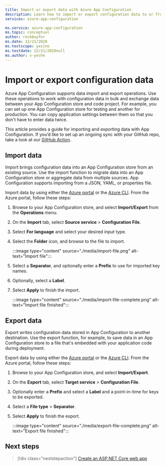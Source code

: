 ```yaml
---
title: Import or export data with Azure App Configuration
description: Learn how to import or export configuration data to or from Azure App Configuration. Exchange data between your App Configuration store and code project.
services: azure-app-configuration

ms.service: azure-app-configuration
ms.topic: conceptual
author: rockboyfor
ms.date: 12/21/2020
ms.testscope: yes|no
ms.testdate: 12/21/2020null
ms.author: v-yeche
---
```


# Import or export configuration data

Azure App Configuration supports data import and export operations. Use these operations to work with configuration data in bulk and exchange data between your App Configuration store and code project. For example, you can set up one App Configuration store for testing and another for production. You can copy application settings between them so that you don't have to enter data twice.

This article provides a guide for importing and exporting data with App Configuration. If you’d like to set up an ongoing sync with your GitHub repo, take a look at our [GitHub Action](./concept-github-action.md).

## Import data

Import brings configuration data into an App Configuration store from an existing source. Use the import function to migrate data into an App Configuration store or aggregate data from multiple sources. App Configuration supports importing from a JSON, YAML, or properties file.

Import data by using either the [Azure portal](https://portal.azure.cn) or the [Azure CLI](./scripts/cli-import.md). From the Azure portal, follow these steps:

1. Browse to your App Configuration store, and select **Import/Export** from the **Operations** menu.

1. On the **Import** tab, select **Source service** > **Configuration File**.

1. Select **For language** and select your desired input type.

1. Select the **Folder** icon, and browse to the file to import.

    :::image type="content" source="./media/import-file.png" alt-text="Import file":::

1. Select a **Separator**, and optionally enter a **Prefix** to use for imported key names.

1. Optionally, select a **Label**.

1. Select **Apply** to finish the import.

    :::image type="content" source="./media/import-file-complete.png" alt-text="Import file finished":::

## Export data

Export writes configuration data stored in App Configuration to another destination. Use the export function, for example, to save data in an App Configuration store to a file that's embedded with your application code during deployment.

Export data by using either the [Azure portal](https://portal.azure.cn) or the [Azure CLI](./scripts/cli-export.md). From the Azure portal, follow these steps:

1. Browse to your App Configuration store, and select **Import/Export**.

1. On the **Export** tab, select **Target service** > **Configuration File**.

1. Optionally enter a **Prefix** and select a **Label** and a point-in-time for keys to be exported.

1. Select a **File type** > **Separator**.

1. Select **Apply** to finish the export.

    :::image type="content" source="./media/export-file-complete.png" alt-text="Export file finished":::

## Next steps

> [!div class="nextstepaction"]
> [Create an ASP.NET Core web app](./quickstart-aspnet-core-app.md)


<!-- Update_Description: new article about howto import export data -->
<!--NEW.date: 12/21/2020-->